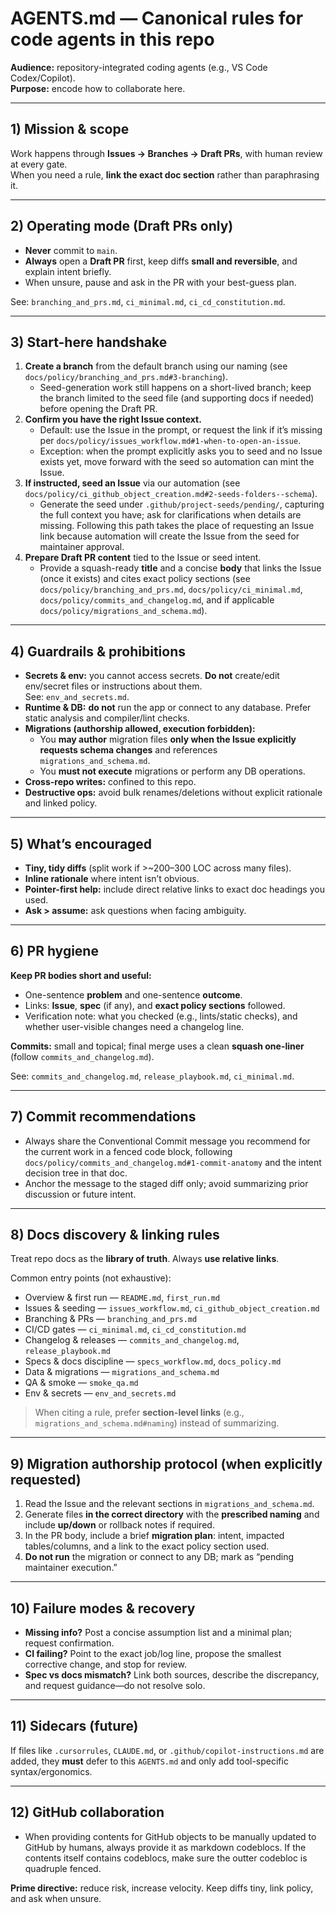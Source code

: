 # AGENTS.md — Canonical rules for code agents in this repo

**Audience:** repository-integrated coding agents (e.g., VS Code Codex/Copilot).  
**Purpose:** encode how to collaborate here.

---

## 1) Mission & scope

Work happens through **Issues → Branches → Draft PRs**, with human review at every gate.  
When you need a rule, **link the exact doc section** rather than paraphrasing it.

---

## 2) Operating mode (Draft PRs only)

- **Never** commit to `main`.
- **Always** open a **Draft PR** first, keep diffs **small and reversible**, and explain intent briefly.
- When unsure, pause and ask in the PR with your best-guess plan.

See: `branching_and_prs.md`, `ci_minimal.md`, `ci_cd_constitution.md`.

---

## 3) Start-here handshake

1. **Create a branch** from the default branch using our naming (see `docs/policy/branching_and_prs.md#3-branching`).
   - Seed-generation work still happens on a short-lived branch; keep the branch limited to the seed file (and supporting docs if needed) before opening the Draft PR.
2. **Confirm you have the right Issue context.**
   - Default: use the Issue in the prompt, or request the link if it’s missing per `docs/policy/issues_workflow.md#1-when-to-open-an-issue`.
   - Exception: when the prompt explicitly asks you to seed and no Issue exists yet, move forward with the seed so automation can mint the Issue.
3. **If instructed, seed an Issue** via our automation (see `docs/policy/ci_github_object_creation.md#2-seeds-folders--schema`).
   - Generate the seed under `.github/project-seeds/pending/`, capturing the full context you have; ask for clarifications when details are missing. Following this path takes the place of requesting an Issue link because automation will create the Issue from the seed for maintainer approval.
4. **Prepare Draft PR content** tied to the Issue or seed intent.
   - Provide a squash-ready **title** and a concise **body** that links the Issue (once it exists) and cites exact policy sections (see `docs/policy/branching_and_prs.md`, `docs/policy/ci_minimal.md`, `docs/policy/commits_and_changelog.md`, and if applicable `docs/policy/migrations_and_schema.md`).

---

## 4) Guardrails & prohibitions

- **Secrets & env:** you cannot access secrets. **Do not** create/edit env/secret files or instructions about them.  
  See: `env_and_secrets.md`.
- **Runtime & DB:** **do not** run the app or connect to any database. Prefer static analysis and compiler/lint checks.
- **Migrations (authorship allowed, execution forbidden):**
  - You **may author** migration files **only when the Issue explicitly requests schema changes** and references `migrations_and_schema.md`.
  - You **must not execute** migrations or perform any DB operations.
- **Cross-repo writes:** confined to this repo.
- **Destructive ops:** avoid bulk renames/deletions without explicit rationale and linked policy.

---

## 5) What’s encouraged

- **Tiny, tidy diffs** (split work if >~200–300 LOC across many files).
- **Inline rationale** where intent isn’t obvious.
- **Pointer-first help:** include direct relative links to exact doc headings you used.
- **Ask > assume:** ask questions when facing ambiguity.

---

## 6) PR hygiene

**Keep PR bodies short and useful:**

- One-sentence **problem** and one-sentence **outcome**.
- Links: **Issue**, **spec** (if any), and **exact policy sections** followed.
- Verification note: what you checked (e.g., lints/static checks), and whether user-visible changes need a changelog line.

**Commits:** small and topical; final merge uses a clean **squash one-liner** (follow `commits_and_changelog.md`).

See: `commits_and_changelog.md`, `release_playbook.md`, `ci_minimal.md`.

---

## 7) Commit recommendations

- Always share the Conventional Commit message you recommend for the current work in a fenced code block, following `docs/policy/commits_and_changelog.md#1-commit-anatomy` and the intent decision tree in that doc.
- Anchor the message to the staged diff only; avoid summarizing prior discussion or future intent.

---

## 8) Docs discovery & linking rules

Treat repo docs as the **library of truth**. Always **use relative links**.

Common entry points (not exhaustive):

- Overview & first run — `README.md`, `first_run.md`
- Issues & seeding — `issues_workflow.md`, `ci_github_object_creation.md`
- Branching & PRs — `branching_and_prs.md`
- CI/CD gates — `ci_minimal.md`, `ci_cd_constitution.md`
- Changelog & releases — `commits_and_changelog.md`, `release_playbook.md`
- Specs & docs discipline — `specs_workflow.md`, `docs_policy.md`
- Data & migrations — `migrations_and_schema.md`
- QA & smoke — `smoke_qa.md`
- Env & secrets — `env_and_secrets.md`

> When citing a rule, prefer **section-level links** (e.g., `migrations_and_schema.md#naming`) instead of summarizing.

---

## 9) Migration authorship protocol (when explicitly requested)

1. Read the Issue and the relevant sections in `migrations_and_schema.md`.
2. Generate files **in the correct directory** with the **prescribed naming** and include **up/down** or rollback notes if required.
3. In the PR body, include a brief **migration plan**: intent, impacted tables/columns, and a link to the exact policy section used.
4. **Do not run** the migration or connect to any DB; mark as “pending maintainer execution.”

---

## 10) Failure modes & recovery

- **Missing info?** Post a concise assumption list and a minimal plan; request confirmation.
- **CI failing?** Point to the exact job/log line, propose the smallest corrective change, and stop for review.
- **Spec vs docs mismatch?** Link both sources, describe the discrepancy, and request guidance—do not resolve solo.

---

## 11) Sidecars (future)

If files like `.cursorrules`, `CLAUDE.md`, or `.github/copilot-instructions.md` are added, they **must** defer to this `AGENTS.md` and only add tool-specific syntax/ergonomics.

---

## 12) GitHub collaboration

- When providing contents for GitHub objects to be manually updated to GitHub by humans, always provide it as markdown codeblocs. If the contents itself contains codeblocs, make sure the outter codebloc is quadruple fenced.

**Prime directive:** reduce risk, increase velocity. Keep diffs tiny, link policy, and ask when unsure.
